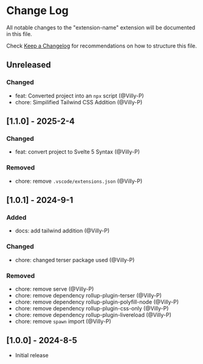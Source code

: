 # Change Log

All notable changes to the "extension-name" extension will be documented in this file.

Check [Keep a Changelog](http://keepachangelog.com/) for recommendations on how to structure this file.

## Unreleased

### Changed

* feat: Converted project into an `npx` script (@Villy-P)
* chore: Simpilified Tailwind CSS Addition (@Villy-P)

## [1.1.0] - 2025-2-4

### Changed

* feat: convert project to Svelte 5 Syntax (@Villy-P)

### Removed

* chore: remove `.vscode/extensions.json` (@Villy-P)

## [1.0.1] - 2024-9-1

### Added

* docs: add tailwind addition (@Villy-P)

### Changed

* chore: changed terser package used (@Villy-P)

### Removed

* chore: remove serve (@Villy-P)
* chore: remove dependency rollup-plugin-terser (@Villy-P)
* chore: remove dependency rollup-plugin-polyfill-node (@Villy-P)
* chore: remove dependency rollup-plugin-css-only (@Villy-P)
* chore: remove dependency rollup-plugin-livereload (@Villy-P)
* chore: remove `spawn` import (@Villy-P)

## [1.0.0] - 2024-8-5

* Initial release